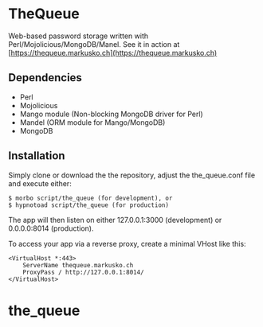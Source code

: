 # TheQueue

Web-based password storage written with Perl/Mojolicious/MongoDB/Manel. See it
in action at [https://thequeue.markusko.ch](https://thequeue.markusko.ch)

## Dependencies

* Perl
* Mojolicious
* Mango module (Non-blocking MongoDB driver for Perl)
* Mandel (ORM module for Mango/MongoDB)
* MongoDB

## Installation

Simply clone or download the the repository, adjust the the\_queue.conf file and
execute either:

    $ morbo script/the_queue (for development), or
    $ hypnotoad script/the_queue (for production)

The app will then listen on either 127.0.0.1:3000 (development) or 0.0.0.0:8014
(production).

To access your app via a reverse proxy, create a minimal VHost like this:

    <VirtualHost *:443>
        ServerName thequeue.markusko.ch
        ProxyPass / http://127.0.0.1:8014/
    </VirtualHost>
# the_queue
